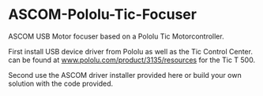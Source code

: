 # ASCOM-Pololu-Tic-Focuser
ASCOM USB Motor focuser based on a Pololu Tic Motorcontroller. 

First install USB device driver from Pololu as well as the Tic Control Center.
can be found at www.pololu.com/product/3135/resources
for the Tic T 500.

Second use the ASCOM driver installer provided here or build your own solution with the code provided.

